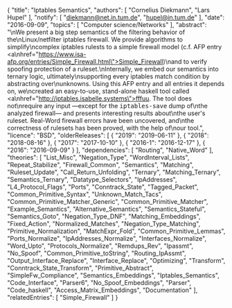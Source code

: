 {
    "title": "Iptables Semantics",
    "authors": [
        "Cornelius Diekmann",
        "Lars Hupel"
    ],
    "notify": [
        "diekmann@net.in.tum.de",
        "hupel@in.tum.de"
    ],
    "date": "2016-09-09",
    "topics": [
        "Computer science/Networks"
    ],
    "abstract": "\nWe present a big step semantics of the filtering behavior of the\nLinux/netfilter iptables firewall. We provide algorithms to simplify\ncomplex iptables rulests to a simple firewall model (c.f. AFP entry <a\nhref=\"https://www.isa-afp.org/entries/Simple_Firewall.html\">Simple_Firewall</a>)\nand to verify spoofing protection of a ruleset.\nInternally, we embed our semantics into ternary logic, ultimately\nsupporting every iptables match condition by abstracting over\nunknowns. Using this AFP entry and all entries it depends on, we\ncreated an easy-to-use, stand-alone haskell tool called <a\nhref=\"http://iptables.isabelle.systems\">fffuu</a>. The tool does not\nrequire any input &mdash;except for the <tt>iptables-save</tt> dump of\nthe analyzed firewall&mdash; and presents interesting results about\nthe user's ruleset. Real-Word firewall errors have been uncovered, and\nthe correctness of rulesets has been proved, with the help of\nour tool.",
    "licence": "BSD",
    "olderReleases": [
        {
            "2019": "2019-06-11"
        },
        {
            "2018": "2018-08-16"
        },
        {
            "2017": "2017-10-10"
        },
        {
            "2016-1": "2016-12-17"
        },
        {
            "2016": "2016-09-09"
        }
    ],
    "dependencies": [
        "Routing",
        "Native_Word"
    ],
    "theories": [
        "List_Misc",
        "Negation_Type",
        "WordInterval_Lists",
        "Repeat_Stabilize",
        "Firewall_Common",
        "Semantics",
        "Matching",
        "Ruleset_Update",
        "Call_Return_Unfolding",
        "Ternary",
        "Matching_Ternary",
        "Semantics_Ternary",
        "Datatype_Selectors",
        "IpAddresses",
        "L4_Protocol_Flags",
        "Ports",
        "Conntrack_State",
        "Tagged_Packet",
        "Common_Primitive_Syntax",
        "Unknown_Match_Tacs",
        "Common_Primitive_Matcher_Generic",
        "Common_Primitive_Matcher",
        "Example_Semantics",
        "Alternative_Semantics",
        "Semantics_Stateful",
        "Semantics_Goto",
        "Negation_Type_DNF",
        "Matching_Embeddings",
        "Fixed_Action",
        "Normalized_Matches",
        "Negation_Type_Matching",
        "Primitive_Normalization",
        "MatchExpr_Fold",
        "Common_Primitive_Lemmas",
        "Ports_Normalize",
        "IpAddresses_Normalize",
        "Interfaces_Normalize",
        "Word_Upto",
        "Protocols_Normalize",
        "Remdups_Rev",
        "Ipassmt",
        "No_Spoof",
        "Common_Primitive_toString",
        "Routing_IpAssmt",
        "Output_Interface_Replace",
        "Interface_Replace",
        "Optimizing",
        "Transform",
        "Conntrack_State_Transform",
        "Primitive_Abstract",
        "SimpleFw_Compliance",
        "Semantics_Embeddings",
        "Iptables_Semantics",
        "Code_Interface",
        "Parser6",
        "No_Spoof_Embeddings",
        "Parser",
        "Code_haskell",
        "Access_Matrix_Embeddings",
        "Documentation"
    ],
    "relatedEntries": [
        "Simple_Firewall"
    ]
}